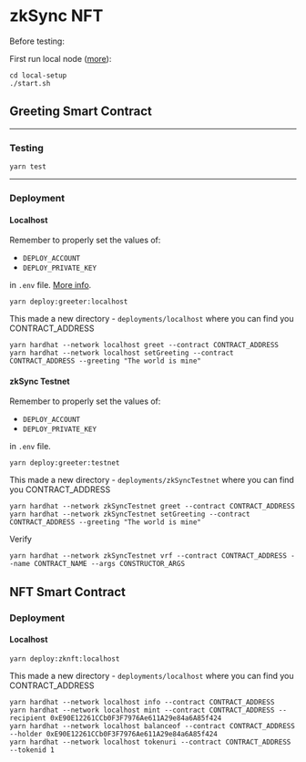 # zkSync NFT

Before testing:

First run local node ([more](https://era.zksync.io/docs/tools/hardhat/testing.html)):

```
cd local-setup
./start.sh
```

## Greeting Smart Contract

***

### Testing

```
yarn test
```

***

### Deployment

#### Localhost

Remember to properly set the values of:

- `DEPLOY_ACCOUNT`
- `DEPLOY_PRIVATE_KEY`

in `.env` file. [More info](https://github.com/matter-labs/local-setup/blob/main/rich-wallets.json).

```
yarn deploy:greeter:localhost
```

This made a new directory - `deployments/localhost` where you can find you CONTRACT_ADDRESS

```
yarn hardhat --network localhost greet --contract CONTRACT_ADDRESS
yarn hardhat --network localhost setGreeting --contract CONTRACT_ADDRESS --greeting "The world is mine"
```

#### zkSync Testnet

Remember to properly set the values of:

- `DEPLOY_ACCOUNT`
- `DEPLOY_PRIVATE_KEY`

in `.env` file.

```
yarn deploy:greeter:testnet
```

This made a new directory - `deployments/zkSyncTestnet` where you can find you CONTRACT_ADDRESS

```
yarn hardhat --network zkSyncTestnet greet --contract CONTRACT_ADDRESS
yarn hardhat --network zkSyncTestnet setGreeting --contract CONTRACT_ADDRESS --greeting "The world is mine"
```

Verify

```
yarn hardhat --network zkSyncTestnet vrf --contract CONTRACT_ADDRESS --name CONTRACT_NAME --args CONSTRUCTOR_ARGS
```

## NFT Smart Contract

### Deployment

#### Localhost

```
yarn deploy:zknft:localhost
```

This made a new directory - `deployments/localhost` where you can find you CONTRACT_ADDRESS

```
yarn hardhat --network localhost info --contract CONTRACT_ADDRESS
yarn hardhat --network localhost mint --contract CONTRACT_ADDRESS --recipient 0xE90E12261CCb0F3F7976Ae611A29e84a6A85f424
yarn hardhat --network localhost balanceof --contract CONTRACT_ADDRESS --holder 0xE90E12261CCb0F3F7976Ae611A29e84a6A85f424
yarn hardhat --network localhost tokenuri --contract CONTRACT_ADDRESS --tokenid 1
```